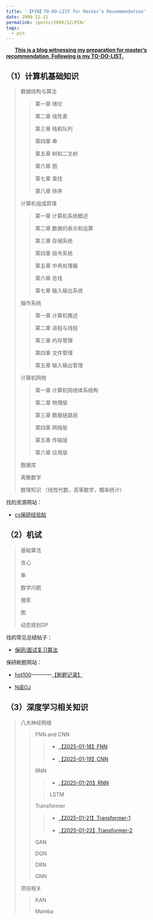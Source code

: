 ```yaml
---
title: '【PIN】TO-DO-LIST for Master’s Recommendation'
date: 2999-12-31
permalink: /posts/2999/12/PIN/
tags:
  - pin
---
```


      **<u>This is a blog witnessing my preparation for master’s recommendation. Following is my TO-DO-LIST.</u>**

## （1）计算机基础知识

> 数据结构与算法
> 
> > 第一章 绪论
> > 
> > 第二章 线性表
> > 
> > 第三章 栈和队列
> > 
> > 第四章 串
> > 
> > 第五章 树和二叉树
> > 
> > 第六章 图
> > 
> > 第七章 查找
> > 
> > 第八章 排序
> > 
> 
> 计算机组成原理
> 
> > 第一章 计算机系统概述
> > 
> > 第二章 数据的表示和运算
> > 
> > 第三章 存储系统
> > 
> > 第四章 指令系统
> > 
> > 第五章 中央处理器
> > 
> > 第六章 总线
> > 
> > 第七章 输入输出系统
> > 
> 
> 操作系统
> 
> > 第一章 计算机概述
> > 
> > 第二章 进程与线程
> > 
> > 第三章 内存管理
> > 
> > 第四章 文件管理
> > 
> > 第五章 输入输出管理
> > 
> 
> 计算机网络
> 
> > 第一章 计算机网络体系结构
> > 
> > 第二章 物理层
> > 
> > 第三章 数据链路层
> > 
> > 第四章 网络层
> > 
> > 第五章 传输层
> > 
> > 第六章 应用层
> > 
> 
> 数据库
> 
> 离散数学
> 
> 数理知识 （线性代数，高等数学，概率统计）

找的资源网站：

* [cs保研经验贴](https://www.cnblogs.com/moonout/p/17286478.html)

## （2）机试

> 基础算法
> 
> 贪心
> 
> 串
> 
> 数学问题
> 
> 搜索
> 
> 图
> 
> 动态规划DP

找的常见总结帖子：

* [保研/面试复习算法](https://blog.csdn.net/emttxdy/article/details/120567412)

保研刷题网站：

* [hot100](https://leetcode-cn.com/problem-list/2cktkvj/)————[【刷题记录】](https://jiacheng-han.github.io/posts/2025/01/hot100/)

* [N诺OJ](https://www.noobdream.com/)

## （3）深度学习相关知识

> 八大神经网络
> 
> > FNN and CNN
> > 
> > > * [【2025-01-18】FNN](https://jiacheng-han.github.io/posts/2025/01/FNN/)
> > >
> > > * [【2025-01-19】CNN](https://jiacheng-han.github.io/posts/2025/01/CNN/)
> > 
> > RNN
> >
> > > * [【2025-01-20】RNN](https://jiacheng-han.github.io/posts/2025/01/RNN/)
> > 
> > > LSTM
> > 
> > Transformer
> >
> > > * [【2025-01-21】Transformer-1](https://jiacheng-han.github.io/posts/2025/01/Transformer-1/)
> > >
> > > * [【2025-01-22】Transformer-2](https://jiacheng-han.github.io/posts/2025/01/Transformer-2/)
> > >
> > 
> > GAN
> > 
> > DQN
> > 
> > DRN
> > 
> > GNN
> 
> 项目相关
> 
> > KAN
> > 
> > Mamba
